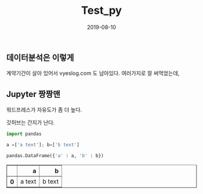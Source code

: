 ﻿---
title: "Test_py"
date: 2019-08-10
toc: true
categories:

  - smalltalk
---



## 데이터분석은 이렇게

계약기간이 살아 있어서 vyeslog.com 도 남아있다. 여러가지로 잘 써먹었는데, 

## Jupyter 짱짱맨

워드프레스가 자유도가 좀 더 높다.

깃허브는 간지가 난다.


```python
import pandas
```


```python
a =['a text']; b=['b text']
```


```python
pandas.DataFrame({'a' : a, 'b' : b})
```




<div>
<style scoped>
    .dataframe tbody tr th:only-of-type {
        vertical-align: middle;
    }

    .dataframe tbody tr th {
        vertical-align: top;
    }

    .dataframe thead th {
        text-align: right;
    }
</style>
<table border="1" class="dataframe">
  <thead>
    <tr style="text-align: right;">
      <th></th>
      <th>a</th>
      <th>b</th>
    </tr>
  </thead>
  <tbody>
    <tr>
      <th>0</th>
      <td>a text</td>
      <td>b text</td>
    </tr>
  </tbody>
</table>
</div>


